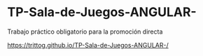 # TP-Sala-de-Juegos-ANGULAR-
Trabajo práctico obligatorio para la promoción directa

https://trittog.github.io/TP-Sala-de-Juegos-ANGULAR-/
